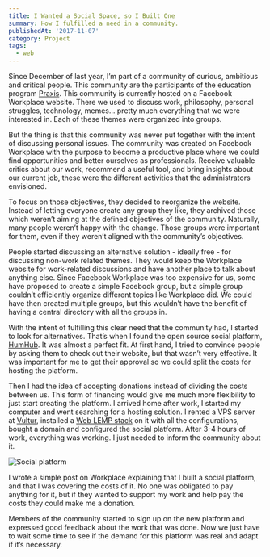 ```yaml
---
title: I Wanted a Social Space, so I Built One
summary: How I fulfilled a need in a community.
publishedAt: '2017-11-07'
category: Project
tags:
  - web
---
```


Since December of last year, I’m part of a community of curious, ambitious and critical people. This community are the participants of the education program [Praxis](https://discoverpraxis.com). This community is currently hosted on a Facebook Workplace website. There we used to discuss work, philosophy, personal struggles, technology, memes… pretty much everything that we were interested in. Each of these themes were organized into groups.

But the thing is that this community was never put together with the intent of discussing personal issues. The community was created on Facebook Workplace with the purpose to become a productive place where we could find opportunities and better ourselves as professionals. Receive valuable critics about our work, recommend a useful tool, and bring insights about our current job, these were the different activities that the administrators envisioned.

To focus on those objectives, they decided to reorganize the website. Instead of letting everyone create any group they like, they archived those which weren’t aiming at the defined objectives of the community. Naturally, many people weren’t happy with the change. Those groups were important for them, even if they weren’t aligned with the community’s objectives.

People started discussing an alternative solution - ideally free - for discussing non-work related themes. They would keep the Workplace website for work-related discussions and have another place to talk about anything else. Since Facebook Workplace was too expensive for us, some have proposed to create a simple Facebook group, but a simple group couldn’t efficiently organize different topics like Workplace did. We could have then created multiple groups, but this wouldn’t have the benefit of having a central directory with all the groups in.

With the intent of fulfilling this clear need that the community had, I started to look for alternatives. That’s when I found the open source social platform, [HumHub](https://www.humhub.org/en). It was almost a perfect fit. At first hand, I tried to convince people by asking them to check out their website, but that wasn’t very effective. It was important for me to get their approval so we could split the costs for hosting the platform.

Then I had the idea of accepting donations instead of dividing the costs between us. This form of financing would give me much more flexibility to just start creating the platform. I arrived home after work, I started my computer and went searching for a hosting solution. I rented a VPS server at [Vultur](https://www.vultr.com), installed a [Web LEMP stack](https://lemp.io/) on it with all the configurations, bought a domain and configured the social platform. After 3-4 hours of work, everything was working. I just needed to inform the community about it.

![Social platform](/images/posts/social-platform-screenshot.png)

I wrote a simple post on Workplace explaining that I built a social platform, and that I was covering the costs of it. No one was obligated to pay anything for it, but if they wanted to support my work and help pay the costs they could make me a donation.

Members of the community started to sign up on the new platform and expressed good feedback about the work that was done. Now we just have to wait some time to see if the demand for this platform was real and adapt if it’s necessary.
